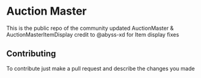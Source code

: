 # Auction Master
 This is the public repo of the community updated AuctionMaster & AuctionMasterItemDisplay
 credit to @abyss-xd for Item display fixes

## Contributing
To contribute just make a pull request and describe the changes you made
